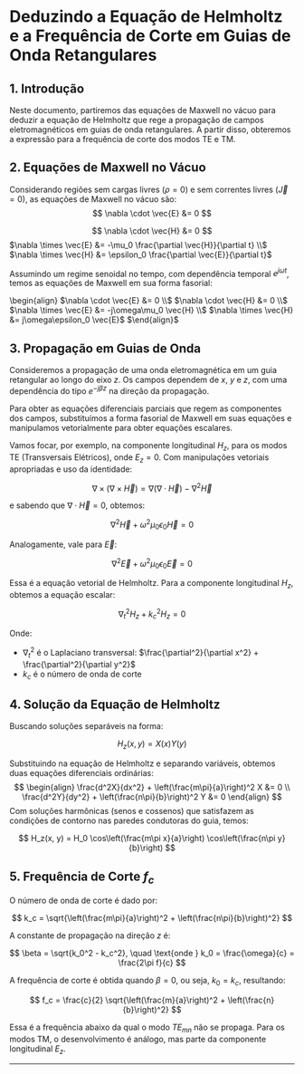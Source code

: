 # Deduzindo a Equação de Helmholtz e a Frequência de Corte em Guias de Onda Retangulares

## 1. Introdução

Neste documento, partiremos das equações de Maxwell no vácuo para deduzir a equação de Helmholtz que rege a propagação de campos eletromagnéticos em guias de onda retangulares. A partir disso, obteremos a expressão para a frequência de corte dos modos TE e TM.

## 2. Equações de Maxwell no Vácuo

Considerando regiões sem cargas livres ($\rho = 0$) e sem correntes livres ($\vec{J} = 0$), as equações de Maxwell no vácuo são:
$$
\nabla \cdot \vec{E} &= 0 
$$

$$
\nabla \cdot \vec{H} &= 0 
$$
$\nabla \times \vec{E} &= -\mu_0 \frac{\partial \vec{H}}{\partial t} \\$
$\nabla \times \vec{H} &= \epsilon_0 \frac{\partial \vec{E}}{\partial t}$

Assumindo um regime senoidal no tempo, com dependência temporal $e^{j\omega t}$, temos as equações de Maxwell em sua forma fasorial:

\begin{align}
$\nabla \cdot \vec{E} &= 0 \\$
$\nabla \cdot \vec{H} &= 0 \\$
$\nabla \times \vec{E} &= -j\omega\mu_0 \vec{H} \\$
$\nabla \times \vec{H} &= j\omega\epsilon_0 \vec{E}$
$\end{align}$

## 3. Propagação em Guias de Onda

Consideremos a propagação de uma onda eletromagnética em um guia retangular ao longo do eixo $z$. Os campos dependem de $x$, $y$ e $z$, com uma dependência do tipo $e^{-j\beta z}$ na direção da propagação.

Para obter as equações diferenciais parciais que regem as componentes dos campos, substituímos a forma fasorial de Maxwell em suas equações e manipulamos vetorialmente para obter equações escalares.

Vamos focar, por exemplo, na componente longitudinal $H_z$, para os modos TE (Transversais Elétricos), onde $E_z = 0$. Com manipulações vetoriais apropriadas e uso da identidade:

$$
\nabla \times (\nabla \times \vec{H}) = \nabla(\nabla \cdot \vec{H}) - \nabla^2 \vec{H}
$$

e sabendo que $\nabla \cdot \vec{H} = 0$, obtemos:

$$
\nabla^2 \vec{H} + \omega^2 \mu_0 \epsilon_0 \vec{H} = 0
$$

Analogamente, vale para $\vec{E}$:

$$
\nabla^2 \vec{E} + \omega^2 \mu_0 \epsilon_0 \vec{E} = 0
$$

Essa é a equação vetorial de Helmholtz. Para a componente longitudinal $H_z$, obtemos a equação escalar:

$$
\nabla_t^2 H_z + k_c^2 H_z = 0
$$

Onde:
- $\nabla_t^2$ é o Laplaciano transversal: $\frac{\partial^2}{\partial x^2} + \frac{\partial^2}{\partial y^2}$
- $k_c$ é o número de onda de corte

## 4. Solução da Equação de Helmholtz

Buscando soluções separáveis na forma:

$$
H_z(x, y) = X(x)Y(y)
$$

Substituindo na equação de Helmholtz e separando variáveis, obtemos duas equações diferenciais ordinárias:
$$
\begin{align}
\frac{d^2X}{dx^2} + \left(\frac{m\pi}{a}\right)^2 X &= 0 \\
\frac{d^2Y}{dy^2} + \left(\frac{n\pi}{b}\right)^2 Y &= 0
\end{align}
$$
Com soluções harmônicas (senos e cossenos) que satisfazem as condições de contorno nas paredes condutoras do guia, temos:

$$
H_z(x, y) = H_0 \cos\left(\frac{m\pi x}{a}\right) \cos\left(\frac{n\pi y}{b}\right)
$$

## 5. Frequência de Corte $f_c$

O número de onda de corte é dado por:

$$
k_c = \sqrt{\left(\frac{m\pi}{a}\right)^2 + \left(\frac{n\pi}{b}\right)^2}
$$

A constante de propagação na direção $z$ é:

$$
\beta = \sqrt{k_0^2 - k_c^2}, \quad \text{onde } k_0 = \frac{\omega}{c} = \frac{2\pi f}{c}
$$

A frequência de corte é obtida quando $\beta = 0$, ou seja, $k_0 = k_c$, resultando:

$$
f_c = \frac{c}{2} \sqrt{\left(\frac{m}{a}\right)^2 + \left(\frac{n}{b}\right)^2}
$$

Essa é a frequência abaixo da qual o modo $TE_{mn}$ não se propaga. Para os modos TM, o desenvolvimento é análogo, mas parte da componente longitudinal $E_z$.

---

